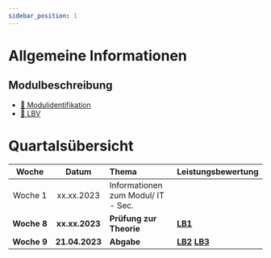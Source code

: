```yaml
---
sidebar_position: 1
---
```


# Allgemeine Informationen

## Modulbeschreibung

- [:paperclip: Modulidentifikation](https://www.modulbaukasten.ch/module/231/1/de-DE?title=Datenschutz-und-Datensicherheit-anwenden)
- [:paperclip: LBV](https://drive.google.com/file/d/136Q5njndm681KO-w4Vzn0oGNA5VazImF/view)

# Quartalsübersicht

|         Woche          |             Datum             | Thema                                             | Leistungsbewertung |
| :--------------------: | :---------------------------: | :------------------------------------------------ | :----------------- |
|     Woche&nbsp;1       |          xx.xx.2023           | Informationen zum Modul/ IT - Sec.                |
|   **Woche&nbsp;8**     |         **xx.xx.2023**        | **Prüfung zur Theorie**                           | **[LB1]** 
|   **Woche&nbsp;9**     |        **21.04.2023**         | **Abgabe**            | **[LB2]** **[LB3]**       |

[LB1]: ./beurteilungen/lb1.md
[LB2]: ./beurteilungen/lb2.md
[LB3]: ./beurteilungen/lb3.md
